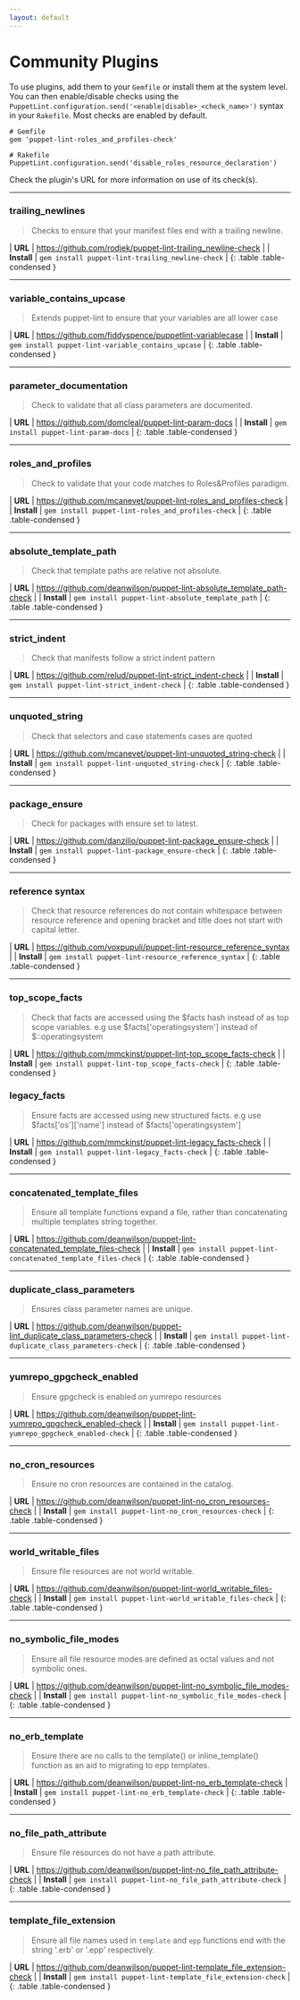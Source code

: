 ```yaml
---
layout: default
---
```

# Community Plugins

To use plugins, add them to your `Gemfile` or install them at the system level. You can then enable/disable checks using the `PuppetLint.configuration.send('<enable|disable>_<check_name>')` syntax in your `Rakefile`. Most checks are enabled by default.

    # Gemfile
    gem 'puppet-lint-roles_and_profiles-check'

    # Rakefile
    PuppetLint.configuration.send('disable_roles_resource_declaration')

Check the plugin's URL for more information on use of its check(s).

---

### trailing_newlines

> Checks to ensure that your manifest files end with a trailing newline.

| **URL**     | <https://github.com/rodjek/puppet-lint-trailing_newline-check> |
| **Install** | `gem install puppet-lint-trailing_newline-check`               |
{: .table .table-condensed }

---

### variable_contains_upcase

> Extends puppet-lint to ensure that your variables are all lower case

| **URL**     | <https://github.com/fiddyspence/puppetlint-variablecase> |
| **Install** | `gem install puppet-lint-variable_contains_upcase`       |
{: .table .table-condensed }

---

### parameter_documentation

> Check to validate that all class parameters are documented.

| **URL**     | <https://github.com/domcleal/puppet-lint-param-docs> |
| **Install** | `gem install puppet-lint-param-docs`                 |
{: .table .table-condensed }

---

### roles_and_profiles

> Check to validate that your code matches to Roles&Profiles paradigm.

| **URL**     | <https://github.com/mcanevet/puppet-lint-roles_and_profiles-check> |
| **Install** | `gem install puppet-lint-roles_and_profiles-check`                 |
{: .table .table-condensed }

---

### absolute_template_path

> Check that template paths are relative not absolute.

| **URL**     | <https://github.com/deanwilson/puppet-lint-absolute_template_path-check> |
| **Install** | `gem install puppet-lint-absolute_template_path`                         |
{: .table .table-condensed }

---

### strict_indent

> Check that manifests follow a strict indent pattern

| **URL**     | <https://github.com/relud/puppet-lint-strict_indent-check> |
| **Install** | `gem install puppet-lint-strict_indent-check`              |
{: .table .table-condensed }

---

### unquoted_string

> Check that selectors and case statements cases are quoted

| **URL**     | <https://github.com/mcanevet/puppet-lint-unquoted_string-check> |
| **Install** | `gem install puppet-lint-unquoted_string-check`                 |
{: .table .table-condensed }

---

### package_ensure

> Check for packages with ensure set to latest.

| **URL**     | <https://github.com/danzilio/puppet-lint-package_ensure-check> |
| **Install** | `gem install puppet-lint-package_ensure-check`                 |
{: .table .table-condensed }

---


### reference syntax

> Check that resource references do not contain whitespace between resource reference and opening bracket and title does not start with capital letter.

| **URL**     | <https://github.com/voxpupuli/puppet-lint-resource_reference_syntax> |
| **Install** | `gem install puppet-lint-resource_reference_syntax`                  |
{: .table .table-condensed }

---


### top_scope_facts

> Check that facts are accessed using the $facts hash instead of as top scope variables. e.g use $facts['operatingsystem'] instead of $::operatingsystem

| **URL**     | <https://github.com/mmckinst/puppet-lint-top_scope_facts-check> |
| **Install** | `gem install puppet-lint-top_scope_facts-check`                 |
{: .table .table-condensed }


### legacy_facts

> Ensure facts are accessed using new structured facts. e.g use $facts['os']['name'] instead of $facts['operatingsystem']

| **URL**     | <https://github.com/mmckinst/puppet-lint-legacy_facts-check> |
| **Install** | `gem install puppet-lint-legacy_facts-check`                 |
{: .table .table-condensed }

---


### concatenated_template_files

> Ensure all template functions expand a file, rather than concatenating multiple templates string together.

| **URL**     | <https://github.com/deanwilson/puppet-lint-concatenated_template_files-check> |
| **Install** | `gem install puppet-lint-concatenated_template_files-check`                   |
{: .table .table-condensed }

---


### duplicate_class_parameters

> Ensures class parameter names are unique.

| **URL**     | <https://github.com/deanwilson/puppet-lint_duplicate_class_parameters-check> |
| **Install** | `gem install puppet-lint-duplicate_class_parameters-check`                   |
{: .table .table-condensed }

---


### yumrepo_gpgcheck_enabled

> Ensure gpgcheck is enabled on yumrepo resources

| **URL**     | <https://github.com/deanwilson/puppet-lint-yumrepo_gpgcheck_enabled-check> |
| **Install** | `gem install puppet-lint-yumrepo_gpgcheck_enabled-check`                   |
{: .table .table-condensed }

---


### no_cron_resources

> Ensure no cron resources are contained in the catalog.

| **URL**     | <https://github.com/deanwilson/puppet-lint-no_cron_resources-check> |
| **Install** | `gem install puppet-lint-no_cron_resources-check`                   |
{: .table .table-condensed }

---


###  world_writable_files

> Ensure file resources are not world writable.

| **URL**     | <https://github.com/deanwilson/puppet-lint-world_writable_files-check> |
| **Install** | `gem install puppet-lint-world_writable_files-check`                   |
{: .table .table-condensed }

---


### no_symbolic_file_modes

> Ensure all file resource modes are defined as octal values and not symbolic ones.

| **URL**     | <https://github.com/deanwilson/puppet-lint-no_symbolic_file_modes-check> |
| **Install** | `gem install puppet-lint-no_symbolic_file_modes-check`                   |
{: .table .table-condensed }

---


### no_erb_template

> Ensure there are no calls to the template() or inline_template() function as
> an aid to migrating to epp templates.

| **URL**     | <https://github.com/deanwilson/puppet-lint-no_erb_template-check> |
| **Install** | `gem install puppet-lint-no_erb_template-check`                   |
{: .table .table-condensed }

---


### no_file_path_attribute

> Ensure file resources do not have a path attribute.

| **URL**     | <https://github.com/deanwilson/puppet-lint-no_file_path_attribute-check> |
| **Install** | `gem install puppet-lint-no_file_path_attribute-check`                   |
{: .table .table-condensed }

---


### template_file_extension

> Ensure all file names used in `template` and `epp` functions end with the string '.erb' or '.epp' respectively.

| **URL**     | <https://github.com/deanwilson/puppet-lint-template_file_extension-check> |
| **Install** | `gem install puppet-lint-template_file_extension-check`   |
{: .table .table-condensed }

